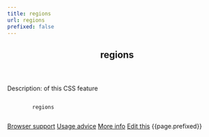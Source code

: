 ```yaml
---
title: regions
url: regions
prefixed: false
---
```


<article id="regions" class="feature prefix-{{page.prefixed}}">
	<header class="feature__header">
		<h2>regions</h2>
	</header>
	<p class="feature__description">
		Description: of this CSS feature
	</p>
	<pre class="feature__code"><code>
		regions
	</code></pre>
	<footer class="feature__footer">
		<a href="http://caniuse.com/regions">Browser support</a> 
		<a href="http://html5please.com/#regions">Usage advice</a> 
		<a href="http://www.css3files.com/regions">More info</a> 
		<a href="https://github.com/davidhund/shouldiprefix/blob/master/_posts/{{page.date | date: "%Y-%m-%d"}}-{{page.title}}.md">Edit this</a> 
		<span class="feature__prefix">{{page.prefixed}}</span>
	</footer>
</article>
